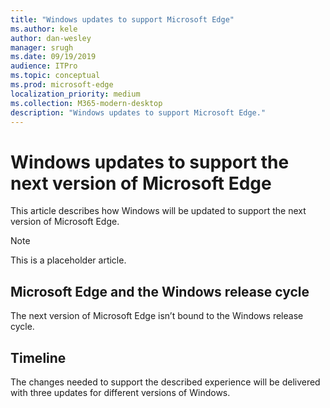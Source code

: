 ```yaml
---
title: "Windows updates to support Microsoft Edge"
ms.author: kele
author: dan-wesley
manager: srugh
ms.date: 09/19/2019
audience: ITPro
ms.topic: conceptual
ms.prod: microsoft-edge
localization_priority: medium
ms.collection: M365-modern-desktop
description: "Windows updates to support Microsoft Edge."
---
```


# Windows updates to support the next version of Microsoft Edge

This article describes how Windows will be updated to support the next version of Microsoft Edge.

> [!NOTE]
> This is a placeholder article.

## Microsoft Edge and the Windows release cycle

The next version of Microsoft Edge isn’t bound to the Windows release cycle.

## Timeline

The changes needed to support the described experience will be delivered with three updates for different versions of Windows.
